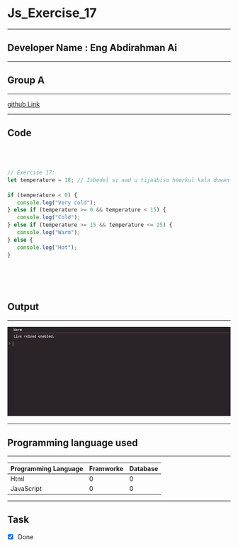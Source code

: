 
 # Js_Exercise_17
 
 ***
 
 ## Developer Name : Eng Abdirahman Ai
 
 ***
 
 ## Group A
 
 ***
 [github Link](https://github.com/engai2025/All-js)
 
 ***
 
 ## Code
 
 ~~~ Javascript
 


// Exercise 17:
let temperature = 18; // Isbedel si aad u tijaabiso heerkul kala duwan

if (temperature < 0) {
    console.log("Very cold");
} else if (temperature >= 0 && temperature < 15) {
    console.log("Cold");
} else if (temperature >= 15 && temperature <= 25) {
    console.log("Warm");
} else {
    console.log("Hot");
}




 
 
 ~~~
 
 
  
 
 ## Output
 
 ***
 ![Output The Code](../17-Exercise/Assets/Capture.PNG)
 
 ***
 
  
 
 ## Programming language used
 
 ***
 
 |Programming Language |Framworke | Database
 |:-------------------|:----------|:--------
 |Html                |0          |0
 |JavaScript          |0          |0
 
 ***
 
 ## Task
 
 - [x] Done
 
